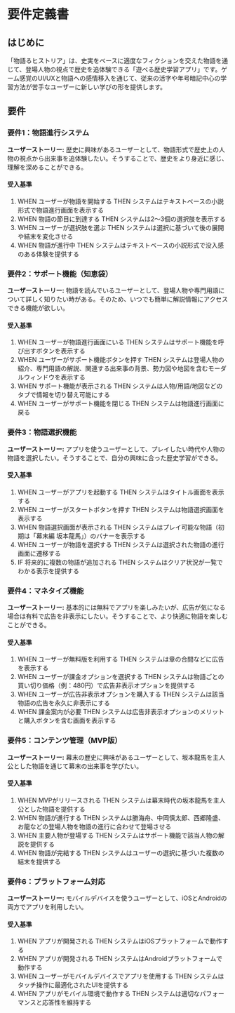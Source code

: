 # 要件定義書

## はじめに

「物語るヒストリア」は、史実をベースに適度なフィクションを交えた物語を通じて、登場人物の視点で歴史を追体験できる「遊べる歴史学習アプリ」です。ゲーム感覚のUI/UXと物語への感情移入を通じて、従来の活字や年号暗記中心の学習方法が苦手なユーザーに新しい学びの形を提供します。

## 要件

### 要件1：物語進行システム

**ユーザーストーリー:** 歴史に興味があるユーザーとして、物語形式で歴史上の人物の視点から出来事を追体験したい。そうすることで、歴史をより身近に感じ、理解を深めることができる。

#### 受入基準

1. WHEN ユーザーが物語を開始する THEN システムはテキストベースの小説形式で物語進行画面を表示する
2. WHEN 物語の節目に到達する THEN システムは2〜3個の選択肢を表示する
3. WHEN ユーザーが選択肢を選ぶ THEN システムは選択に基づいて後の展開や結末を変化させる
4. WHEN 物語が進行中 THEN システムはテキストベースの小説形式で没入感のある体験を提供する

### 要件2：サポート機能（知恵袋）

**ユーザーストーリー:** 物語を読んでいるユーザーとして、登場人物や専門用語について詳しく知りたい時がある。そのため、いつでも簡単に解説情報にアクセスできる機能が欲しい。

#### 受入基準

1. WHEN ユーザーが物語進行画面にいる THEN システムはサポート機能を呼び出すボタンを表示する
2. WHEN ユーザーがサポート機能ボタンを押す THEN システムは登場人物の紹介、専門用語の解説、関連する出来事の背景、勢力図や地図を含むモーダルウィンドウを表示する
3. WHEN サポート機能が表示される THEN システムは人物/用語/地図などのタブで情報を切り替え可能にする
4. WHEN ユーザーがサポート機能を閉じる THEN システムは物語進行画面に戻る

### 要件3：物語選択機能

**ユーザーストーリー:** アプリを使うユーザーとして、プレイしたい時代や人物の物語を選択したい。そうすることで、自分の興味に合った歴史学習ができる。

#### 受入基準

1. WHEN ユーザーがアプリを起動する THEN システムはタイトル画面を表示する
2. WHEN ユーザーがスタートボタンを押す THEN システムは物語選択画面を表示する
3. WHEN 物語選択画面が表示される THEN システムはプレイ可能な物語（初期は「幕末編 坂本龍馬」）のバナーを表示する
4. WHEN ユーザーが物語を選択する THEN システムは選択された物語の進行画面に遷移する
5. IF 将来的に複数の物語が追加される THEN システムはクリア状況が一覧でわかる表示を提供する

### 要件4：マネタイズ機能

**ユーザーストーリー:** 基本的には無料でアプリを楽しみたいが、広告が気になる場合は有料で広告を非表示にしたい。そうすることで、より快適に物語を楽しむことができる。

#### 受入基準

1. WHEN ユーザーが無料版を利用する THEN システムは章の合間などに広告を表示する
2. WHEN ユーザーが課金オプションを選択する THEN システムは物語ごとの買い切り価格（例：480円）で広告非表示オプションを提供する
3. WHEN ユーザーが広告非表示オプションを購入する THEN システムは該当物語の広告を永久に非表示にする
4. WHEN 課金案内が必要 THEN システムは広告非表示オプションのメリットと購入ボタンを含む画面を表示する

### 要件5：コンテンツ管理（MVP版）

**ユーザーストーリー:** 幕末の歴史に興味があるユーザーとして、坂本龍馬を主人公とした物語を通じて幕末の出来事を学びたい。

#### 受入基準

1. WHEN MVPがリリースされる THEN システムは幕末時代の坂本龍馬を主人公とした物語を提供する
2. WHEN 物語が進行する THEN システムは勝海舟、中岡慎太郎、西郷隆盛、お龍などの登場人物を物語の進行に合わせて登場させる
3. WHEN 主要人物が登場する THEN システムはサポート機能で該当人物の解説を提供する
4. WHEN 物語が完結する THEN システムはユーザーの選択に基づいた複数の結末を提供する

### 要件6：プラットフォーム対応

**ユーザーストーリー:** モバイルデバイスを使うユーザーとして、iOSとAndroidの両方でアプリを利用したい。

#### 受入基準

1. WHEN アプリが開発される THEN システムはiOSプラットフォームで動作する
2. WHEN アプリが開発される THEN システムはAndroidプラットフォームで動作する
3. WHEN ユーザーがモバイルデバイスでアプリを使用する THEN システムはタッチ操作に最適化されたUIを提供する
4. WHEN アプリがモバイル環境で動作する THEN システムは適切なパフォーマンスと応答性を維持する